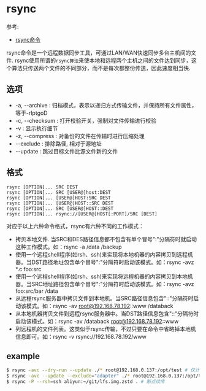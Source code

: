 # rsync
参考:
- [rsync命令](https://man.linuxde.net/rsync)

rsync命令是一个远程数据同步工具，可通过LAN/WAN快速同步多台主机间的文件. rsync使用所谓的`rsync算法`来使本地和远程两个主机之间的文件达到同步，这个算法只传送两个文件的不同部分，而不是每次都整份传送，因此速度相当快.

## 选项
- -a, --archive : 归档模式，表示以递归方式传输文件，并保持所有文件属性，等于-rlptgoD
- -c, --checksum : 打开校验开关，强制对文件传输进行校验
- -v : 显示执行细节
- -z, --compress : 对备份的文件在传输时进行压缩处理
- --exclude : 排除路径, 相对于源地址
- --update : 跳过目标文件比源文件新的文件

## 格式
```
rsync [OPTION]... SRC DEST
rsync [OPTION]... SRC [USER@]host:DEST
rsync [OPTION]... [USER@]HOST:SRC DEST
rsync [OPTION]... [USER@]HOST::SRC DEST
rsync [OPTION]... SRC [USER@]HOST::DEST
rsync [OPTION]... rsync://[USER@]HOST[:PORT]/SRC [DEST]
```

 对应于以上六种命令格式，rsync有六种不同的工作模式：
- 拷贝本地文件. 当SRC和DES路径信息都不包含有单个冒号":"分隔符时就启动这种工作模式。如：rsync -a /data /backup
- 使用一个远程shell程序(如rsh、ssh)来实现将本地机器的内容拷贝到远程机器。当DST路径地址包含单个冒号":"分隔符时启动该模式。如：rsync -avz *.c foo:src
- 使用一个远程shell程序(如rsh、ssh)来实现将远程机器的内容拷贝到本地机器。当SRC地址路径包含单个冒号":"分隔符时启动该模式。如：rsync -avz foo:src/bar /data
- 从远程rsync服务器中拷贝文件到本地机。当SRC路径信息包含"::"分隔符时启动该模式。如：rsync -av root@192.168.78.192::www /databack
- 从本地机器拷贝文件到远程rsync服务器中。当DST路径信息包含"::"分隔符时启动该模式。如：rsync -av /databack root@192.168.78.192::www
- 列远程机的文件列表。这类似于rsync传输，不过只要在命令中省略掉本地机信息即可。如：rsync -v rsync://192.168.78.192/www

## example
```bash
$ rsync -avc --dry-run --update ./* root@192.168.0.137:/opt/test # 仅计算同步
$ rsync -avc --update --exclude="adapter" ./* root@192.168.0.137:/opt/test # 会排除./adapter
$ rsync -P --rsh=ssh aliyun:~/git/lfs.img.zstd . # 断点续传
```